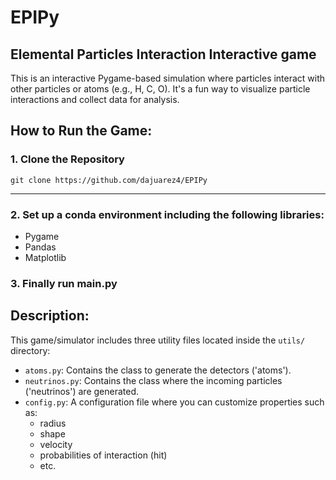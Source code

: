 # EPIPy  
Elemental Particles Interaction Interactive game  
---

This is an interactive Pygame-based simulation where particles interact with other particles or atoms (e.g., H, C, O). It's a fun way to visualize particle interactions and collect data for analysis.

## How to Run the Game:

### 1. Clone the Repository

``` git clone https://github.com/dajuarez4/EPIPy ```

-----
### 2. Set up a conda environment including the following libraries:
- Pygame  
- Pandas  
- Matplotlib  

### 3. Finally run main.py 

## Description:

This game/simulator includes three utility files located inside the `utils/` directory:

- `atoms.py`: Contains the class to generate the detectors ('atoms').
- `neutrinos.py`: Contains the class where the incoming particles ('neutrinos') are generated.
- `config.py`: A configuration file where you can customize properties such as:
  - radius
  - shape
  - velocity
  - probabilities of interaction (hit)
  - etc.
